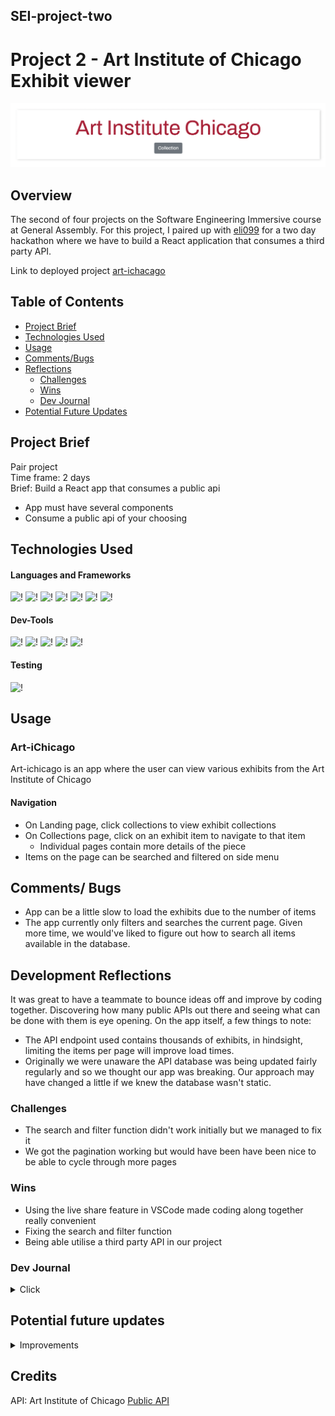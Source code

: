 ## SEI-project-two

# Project 2 - Art Institute of Chicago Exhibit viewer

![art institute of Chicago](./Screenshots/AICLanding.png)

## Overview

The second of four projects on the Software Engineering Immersive course at General Assembly. For this project, I paired up with [eli099](https://github.com/eli099) for a two day hackathon where we have to build a React application that consumes a third party API. 

Link to deployed project [art-ichacago](https://art-ichicago.netlify.app//) 

## Table of Contents

- [Project Brief](#project-brief)
- [Technologies Used](#technologies-used)
- [Usage](#usage)
- [Comments/Bugs](#comments-bugs)
- [Reflections](#reflections)
  - [Challenges](#challenges)
  - [Wins](#wins)
  - [Dev Journal](#dev-journal)
- [Potential Future Updates](#potential-future-updates)

## Project Brief

Pair project  
Time frame: 2 days  
Brief: Build a React app that consumes a public api
- App must have several components
- Consume a public api of your choosing

## Technologies Used

#### Languages and Frameworks

![!](https://img.shields.io/static/v1?style=plastic&logo=HTML5&logoColor=orange&labelColor=&label=&message=HTML&color=333333)
![!](https://img.shields.io/static/v1?style=plastic&logo=CSS3&logoColor=blue&labelColor=&label=&message=CSS&color=333333)
![!](https://img.shields.io/static/v1?style=plastic&logo=javascript&logoColor=yellow&labelColor=&label=&message=JavaScript&color=333333)
![!](https://img.shields.io/static/v1?style=plastic&logo=createreactapp&logoColor=00ffff&labelColor=&label=&message=Create%20React%20App&color=333333)
![!](https://img.shields.io/static/v1?style=plastic&logo=react&logoColor=00ffff&labelColor=&label=&message=ReactJS&color=333333)
![!](https://img.shields.io/static/v1?style=plastic&logo=bootstrap&logoColor=blue&labelColor=&label=&message=Bootstrap&color=333333)
![!](https://img.shields.io/static/v1?style=plastic&logo=sass&logoColor=cc6699&labelColor=&label=&message=SASS&color=333333)


#### Dev-Tools
![!](https://img.shields.io/static/v1?style=plastic&logo=visualstudiocode&logoColor=blue&logoWidth=&label=&message=VSCODE&color=333333)
![!](https://img.shields.io/static/v1?style=plastic&logo=eslint&logoColor=blue&logoWidth=&label=&message=ESLint&color=333333)
![!](https://img.shields.io/static/v1?style=plastic&logo=git&logoColor=orange&logoWidth=&label=&message=git&color=333333)
![!](https://img.shields.io/static/v1?style=plastic&logo=github&logoColor=white&logoWidth=&label=&message=github&color=333333)
![!](https://img.shields.io/static/v1?style=plastic&logo=googlechrome&logoColor=white&logoWidth=&label=&message=Chrome%20Dev%20Tools&color=333333)

#### Testing 

![!](https://img.shields.io/static/v1?style=plastic&logo=insomnia&logoColor=443ee&labelColor=&label=&message=Insomnia&color=333333) 


## Usage

### Art-iChicago 

Art-ichicago is an app where the user can view various exhibits from the Art Institute of Chicago

#### Navigation

- On Landing page, click collections to view exhibit collections
- On Collections page, click on an exhibit item to navigate to that item
  - Individual pages contain more details of the piece
- Items on the page can be searched and filtered on side menu

## Comments/ Bugs

- App can be a little slow to load the exhibits due to the number of items
- The app currently only filters and searches the current page. Given more time, we would've liked to figure out how to search all items available in the database.

## Development Reflections

It was great to have a teammate to bounce ideas off and improve by coding together. Discovering how many public APIs out there and seeing what can be done with them is eye opening.
 On the app itself, a few things to note:
 - The API endpoint used contains thousands of exhibits, in hindsight, limiting the items per page will improve load times.
 - Originally we were unaware the API database was being updated fairly regularly and so we thought our app was breaking. Our approach may have changed a little if we knew the database wasn't static.

### Challenges  
- The search and filter function didn't work initially but we managed to fix it
- We got the pagination working but would have been have been nice to be able to cycle through more pages

### Wins  
- Using the live share feature in VSCode made coding along together really convenient
- Fixing the search and filter function
- Being able utilise a third party API in our project 

### Dev Journal  
<details>

<summary>Click</summary>  



#### Day 1 - Planning and initial coding

[eli099](https://github.com/eli099) and I both tested some public APIs independently and shared with each other our possible ideas. We decided on the Art Institute of Chicago public API for our project as the other APIs were either too limited or complicated to use. 

We used zoom video chat and Slack for communication and Excalidraw to draft our ideas. For this pair project we decided to code together on one file using VSCode’s live share feature.
We decided to work on all the pages together but we did shift focus to separate pages each to make sure everything could be done on time.

1. Our idea is to create a viewable archive for the exhibits in the Art institute of Chicago API database.
![wireframe](./Screenshots/wireframe.png)
2. Our app will be a gallery of exhibits
 - User will be able to search and filter the exhibits by artist, exhibit origin and department the exhibit belongs too
- User can click on individual exhibits to view more detailed information

##### Building out the index/collections page

Using Bootstrap as our styling framework. We mapped through our results and created a card for each exhibit item

``` 
{/* The Art Index */}
       <Col md="9">
        <Row>
           {filteredArt.map((art) => {
             const { id, title, artist_title, image_id } = art
             return (
               <Col key={id} md="6" lg="3" className="art mb-4 container-fluid">
                 <Link to={`/artworks/${id}`}>
                   <Card className="shadow-sm">
                     <Card.Img src={`https://www.artic.edu/iiif/2/${image_id}/full/843,/0/default.jpg`} />
                     <Card.Body>
                       <Card.Title>{title}</Card.Title>
                       <hr />
                       <Card.Text>{artist_title}</Card.Text>
                     </Card.Body>
                   </Card>
                 </Link>
               </Col>
             )
           })}
         </Row>
       </Col></codeblock>
```
- Cards example
![cards](./Screenshots/cards.png)  

##### Search and filters  

When building out the search and filters, we encountered a slight hiccup where results weren't being displayed. It turns out it was a problem with our regexSearch terms. We fixed it by being more comprehensive with the terms.

```
useEffect(() => {
   if (artList.length) {
     const regexSearch = new RegExp(filters.searchTerm, 'i')
     console.log(regexSearch)
     const filtered = artList.filter(art => {
       return (regexSearch.test(art.artist_title) || regexSearch.test(art.title) || regexSearch.test(art.term_titles) || regexSearch.test(art.place_of_origin) || regexSearch.test(art.department_title)) && (art.artist_title === filters.artist || filters.artist === 'all') && (art.place_of_origin
         === filters.placeoforigin || filters.placeoforigin === 'all') && (art.department_title === filters.department || filters.department === 'all')
    })
     setFilteredArt(filtered)
     console.log('filtered art ->', filteredArt)
   }
 }, [filters, artList])
```

![collections](./Screenshots/collections.png)

##### Detailed exhibit page  

Template for the single exhibits page features various additional details. At one point we considered being able to navigate to other exhibits with related tags but didn't implement the feature due to time.  

![details page](./Screenshots/detailed_view.png)  

##### Problem with images  

We seem to have some kind of error where the image URL from the endpoint is not displaying. We haven't changed the code but images are breaking for some reason.  
**Update*  
It turns out it wasn't our code. The API is being updated with new exhibit items and the new items didn't have the images ready. A little less stress now knowing we didn't break anything.  

#### Day 2 - Styling + additional features  

We decided on a more minimalist styling, perhaps in hindsight it may look a bit too plain for some but we wanted something clean and legible.  

After discovering new items are being added to the API database we needed a way to access items passed the one hundred item per page limit. So we added pagination into the page to help with navigation.

An unfortunate issue that stemmed from discovering the dynamic nature of the API means our initial coding and endpoint usage only allows us to search and filter items on the current page. Perhaps in the future we can add a more complete search and filter feature that covers all items available.


</details>

## Potential future updates

<details>
<summary>Improvements</summary>

 - [ ] Ability to search and filter entire database instead of current page only
 - [ ] Optimising loading times
 - [ ] Improve pagination implementation

</details>

## Credits

API: Art Institute of Chicago [Public API](https://www.artic.edu/open-access/public-api)
